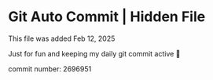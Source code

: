 # Git Auto Commit | Hidden File

This file was added Feb 12, 2025

Just for fun and keeping my daily git commit active 🤪

commit number: 2696951
